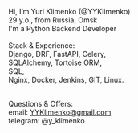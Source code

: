 Hi, I’m Yuri Klimenko (@YYKlimenko) <br>
29 y.o., from Russia, Omsk <br>
I'm a Python Backend Developer <br><br>
Stack & Experience:<br>
Django, DRF, FastAPI, Celery,<br>
SQLAlchemy, Tortoise ORM,<br>
SQL, <br> 
Nginx, Docker, Jenkins, GIT, Linux. <br><br>

Questions & Offers: <br> 
  email: YYKlimenko@gmail.com <br>
  telegram: @y_klimenko 
